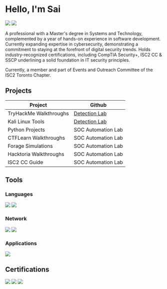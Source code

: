 # Hello, I'm Sai
<a href="https://www.linkedin.com/in/swaroopksn130399/"><img src="https://img.shields.io/badge/-LinkedIn-0072b1?&style=for-the-badge&logo=linkedin&logoColor=black" /></a>
<a href="https://medium.com/@sai.kantamuneni"><img src="https://img.shields.io/badge/-Medium-00ab6c?style=for-the-badge&logo=medium&logoColor=white" /></a>

A professional with a Master's degree in Systems and Technology, complemented by a year of hands-on experience in software development. Currently expanding expertise in cybersecurity, demonstrating a commitment to staying at the forefront of digital security trends. Holds industry-recognized certifications, including CompTIA Security+, ISC2 CC & SSCP underlining a solid foundation in IT security principles.

Currently, a member and part of Events and Outreach Committee of the ISC2 Toronto Chapter.

## Projects

| Project                                       | Github                     |
|-----------------------------------------------|----------------------------|
| TryHackMe Walkthroughs                        | <a href="https://google.com">Detection Lab</a>|
| Kali Linux Tools                              | <a href="https://google.com">Detection Lab</a>|
| Python Projects                               | SOC Automation Lab|
| CTFLearn Walkthroughs                         | SOC Automation Lab|
| Forage Simulations                            | SOC Automation Lab|
| Hacktoria Walkthroughs                        | SOC Automation Lab|
| ISC2 CC Guide                                 | SOC Automation Lab|

## Tools

### Languages
<div>
  <img src="https://img.shields.io/badge/-Python-3670A0?style=for-the-badge&logo=python&logoColor=ffdd54" />
  <img src="https://img.shields.io/badge/-SQL-4479A1?style=for-the-badge&logo=sql&logoColor=white" />
</div>

### Network
<div>
    <img src="https://img.shields.io/badge/-Wireshark-1679A7?&style=for-the-badge&logo=Wireshark&logoColor=white" />
    <img src="https://img.shields.io/badge/-Nmap-2D5775?style=for-the-badge&logo=nmap&logoColor=white" />
</div>

### Applications
<div>
  <img src="https://img.shields.io/badge/-MS--Office-D83B01?style=for-the-badge&logo=microsoft-office&logoColor=white" />
</div>

## Certifications
<div>
<img src="https://img.shields.io/badge/-Security%2B-FF0000?&style=for-the-badge&logo=CompTIA&logoColor=white" />
<img src="https://img.shields.io/badge/-ISC2%20CC-00a3cc?style=for-the-badge&logo=isc2&logoColor=white" />
<img src="https://img.shields.io/badge/-ISC2%20SSCP-00a3cc?style=for-the-badge&logo=isc2&logoColor=white" />
</div>

